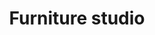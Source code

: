 ---
title: "Furniture studio"
url: /karachi/furniture-studio-w39p-2w-gulshan-e-iqbal/
shop: furniture
---